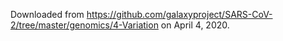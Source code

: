 Downloaded from <https://github.com/galaxyproject/SARS-CoV-2/tree/master/genomics/4-Variation> on April 4, 2020.
